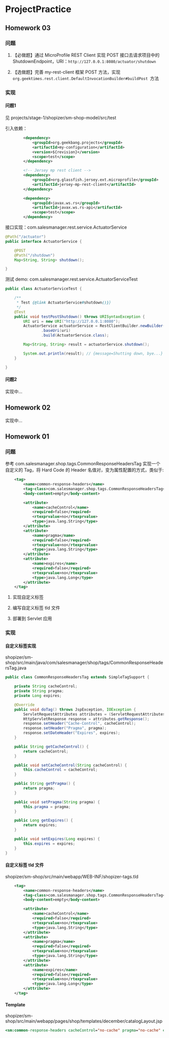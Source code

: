 # ProjectPractice

## Homework 03

### 问题

1. 【必做题】通过 MicroProfile REST Client 实现 POST 接⼝去请求项⽬中的 ShutdownEndpoint，URI：`http://127.0.0.1:8080/actuator/shutdown`

2. 【选做题】完善 my-rest-client 框架 POST ⽅法，实现 `org.geektimes.rest.client.DefaultInvocationBuilder#buildPost `⽅法

### 实现

#### 问题1

见 projects/stage-1/shopizer/sm-shop-model/src/test

引入依赖：

```xml
        <dependency>
            <groupId>org.geekbang.projects</groupId>
            <artifactId>my-configuration</artifactId>
            <version>${revision}</version>
            <scope>test</scope>
        </dependency>

        <!-- Jersey mp rest client -->
        <dependency>
            <groupId>org.glassfish.jersey.ext.microprofile</groupId>
            <artifactId>jersey-mp-rest-client</artifactId>
        </dependency>

        <dependency>
            <groupId>javax.ws.rs</groupId>
            <artifactId>javax.ws.rs-api</artifactId>
            <scope>test</scope>
        </dependency>
```

接口实现：com.salesmanager.rest.service.ActuatorService

```java
@Path("/actuator")
public interface ActuatorService {

    @POST
    @Path("/shutdown")
    Map<String, String> shutdown();

}
```

测试 demo: com.salesmanager.rest.service.ActuatorServiceTest

```java
public class ActuatorServiceTest {

    /**
     * Test {@link ActuatorService#shutdown()}}
     */
    @Test
    public void testPostShutdown() throws URISyntaxException {
        URI uri = new URI("http://127.0.0.1:8080");
        ActuatorService actuatorService = RestClientBuilder.newBuilder()
                .baseUri(uri)
                .build(ActuatorService.class);

        Map<String, String> result = actuatorService.shutdown();

        System.out.println(result); // {message=Shutting down, bye...}
    }

}
```



#### 问题2

实现中...



## Homework 02

实现中...



## Homework 01

### 问题

参考 com.salesmanager.shop.tags.CommonResponseHeadersTag 实现一个自定义的 Tag，将 Hard Code 的 Header 名值对，变为属性配置的方式，类似于:

```xml
    <tag>
        <name>common-response-headers</name>
        <tag-class>com.salesmanager.shop.tags.CommonResponseHeadersTag</tag-class>
        <body-content>empty</body-content>

        <attribute>
            <name>cacheControl</name>
            <required>false</required>
            <rtexprvalue>no</rtexprvalue>
            <type>java.lang.String</type>
        </attribute>
        <attribute>
            <name>pragma</name>
            <required>false</required>
            <rtexprvalue>no</rtexprvalue>
            <type>java.lang.String</type>
        </attribute>
        <attribute>
            <name>expires</name>
            <required>false</required>
            <rtexprvalue>no</rtexprvalue>
            <type>java.lang.Long</type>
        </attribute>
    </tag>
```

1. 实现⾃定义标签

2. 编写⾃定义标签 tld ⽂件

3. 部署到 Servlet 应⽤

### 实现

#### 自定义标签实现

shopizer/sm-shop/src/main/java/com/salesmanager/shop/tags/CommonResponseHeadersTag.java

```java
public class CommonResponseHeadersTag extends SimpleTagSupport {

    private String cacheControl;
    private String pragma;
    private Long expires;

    @Override
    public void doTag() throws JspException, IOException {
        ServletRequestAttributes attributes = (ServletRequestAttributes) RequestContextHolder.getRequestAttributes();
        HttpServletResponse response = attributes.getResponse();
        response.setHeader("Cache-Control", cacheControl);
        response.setHeader("Pragma", pragma);
        response.setDateHeader("Expires", expires);
    }

    public String getCacheControl() {
        return cacheControl;
    }

    public void setCacheControl(String cacheControl) {
        this.cacheControl = cacheControl;
    }

    public String getPragma() {
        return pragma;
    }

    public void setPragma(String pragma) {
        this.pragma = pragma;
    }

    public Long getExpires() {
        return expires;
    }

    public void setExpires(Long expires) {
        this.expires = expires;
    }
}
```

#### 自定义标签 tld 文件
shopizer/sm-shop/src/main/webapp/WEB-INF/shopizer-tags.tld

```xml
    <tag>
        <name>common-response-headers</name>
        <tag-class>com.salesmanager.shop.tags.CommonResponseHeadersTag</tag-class>
        <body-content>empty</body-content>

        <attribute>
            <name>cacheControl</name>
            <required>false</required>
            <rtexprvalue>no</rtexprvalue>
            <type>java.lang.String</type>
        </attribute>
        <attribute>
            <name>pragma</name>
            <required>false</required>
            <rtexprvalue>no</rtexprvalue>
            <type>java.lang.String</type>
        </attribute>
        <attribute>
            <name>expires</name>
            <required>false</required>
            <rtexprvalue>no</rtexprvalue>
            <type>java.lang.Long</type>
        </attribute>
    </tag>
```

#### Template
shopizer/sm-shop/src/main/webapp/pages/shop/templates/december/catalogLayout.jsp

```jsp
<sm:common-response-headers cacheControl="no-cache" pragma="no-cache" expires="-1"/>
```





